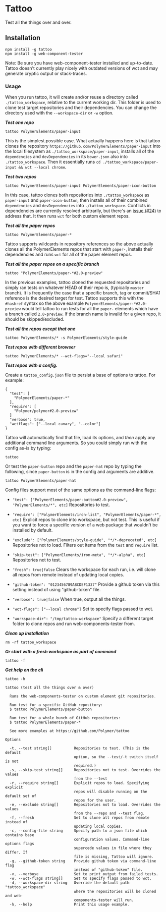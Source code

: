 # Tattoo
Test all the things over and over.

## Installation

```
npm install -g tattoo
npm install -g web-component-tester
```

Note: Be sure you have web-component-tester installed and up-to-date.  Tattoo
doesn't currently play nicely with outdated versions of wct and may generate
cryptic output or stack-traces.

### Usage

When you run tattoo, it will create and/or reuse a directory called
`./tattoo_workspace`, relative to the current working dir.  This folder is
used to clone test target repositories and their dependencies.  You can change
the directory used with the `--workspace-dir` or `-w` option.

***Test one repo***
```
tattoo PolymerElements/paper-input
```
This is the simplest possible case.  What actually happens here is that tattoo
clones the repository `https://github.com/PolymerElements/paper-input` into the
local filesystem as `./tattoo_workspace/paper-input`, installs all of the
`dependencies` and `devDependencies` in its `bower.json` also into
`./tattoo_workspace`.  Then it essentially runs
`cd ./tattoo_workspace/paper-input && wct --local chrome`.

***Test two repos***

```
tattoo PolymerElements/paper-input PolymerElements/paper-icon-button
```
In this case, tattoo clones both repositories into `./tattoo_workspace` as
`paper-input` and `paper-icon-button`, then installs all of their combined
`dependencies` and `devDependencies` into `./tattoo_workspace`.  Conflicts in
dependencies are currently resolved arbitrarily, but there's an
[issue (#24)](https://github.com/Polymer/tattoo/issues/24) to address that.
It then runs `wct` for both custom element repos.

***Test all the paper repos***

```
tattoo PolymerElements/paper-*
```
Tattoo supports wildcards in repository references so the above actually clones
all the PolymerElements repos that start with `paper-`, installs their
dependencies and runs `wct` for all of the paper element repos.

***Test all the paper repos on a specific branch***

```
tattoo "PolymerElements/paper-*#2.0-preview"
```
In the previous examples, tattoo cloned the requested repositories and simply
ran tests on whatever HEAD of their repo is, (typically `master` branch).  It
is frequently the case that a specific branch, tag or commit/SHA1 reference is
the desired target for test.  Tattoo supports this with the `#hashref` syntax
so the above example `PolymerElements/paper-*#2.0-preview` would tell tattoo
to run tests for all the `paper-` elements which have a branch called
`2.0-preview`.  If the branch name is invalid for a given repo, it should be
skipped/excluded.

***Test all the repos except that one***

```
tattoo PolymerElements/* -s PolymerElements/style-guide
```

***Test repos with different browser***
```
tattoo PolymerElements/* --wct-flags="--local safari"
```

***Test repos with a config.***

Create a `tattoo_config.json` file to persist a base of options to tattoo.  For
example:
```
{
  "test": [
    "PolymerElements/paper-*"
  ],
  "require": [
    "Polymer/polymer#2.0-preview"
  ]
  "verbose": true,
  "wctflags": ["--local canary", "--color"]
}
```
Tattoo will automatically find that file, load its options, and *then* apply
any additional command line arguments.  So you could simply run with the config
as-is by typing:

```
tattoo
```
Or test the `paper-button` repo and the `paper-hat` repo by typing the
following, since `paper-button` is in the config and arguments are additive.
```
tattoo PolymerElements/paper-hat
```

Config files support most of the same options as the command-line flags:

* `"test": ["PolymerElements/paper-button#2.0-preview", "PolymerElements/*", etc]`
  Repositories to test.

* `"require": ["PolymerElements/iron-list", "PolymerElements/paper-*", etc]`
  Explicit repos to clone into workspace, but not test.  This is useful if you
  want to force a specific version of a web package that wouldn't be installed
  by default.

* `"exclude": ["PolymerElements/style-guide", "*/*-deprecated", etc]`
  Repositories not to load.  Filters out items from the `test` and `require`
  list.

* `"skip-test": ["PolymerElements/iron-meta", "*/*-alpha", etc]`
  Repositories not to test.

* `"fresh": true|false`
  Clears the workspace for each run, i.e. will clone all repos from remote
  instead of updating local copies.

* `"github-token": "0123456789ABCDEF1337"`
  Provide a github token via this setting instead of using "github-token" file.

* `"verbose": true|false`
  When true, output all the things.

* `"wct-flags": ["--local chrome"]`
  Set to specify flags passed to wct.

* `"workspace-dir": "/tmp/tattoo-workspace"`
  Specify a different target folder to clone repos and run web-components-tester
  from.

***Clean up installation***
```
rm -rf tattoo_workspace
```

***Or start with a fresh workspace as part of command***
```
tattoo -f
```

***Get help on the cli***
```
tattoo -h

tattoo (test all the things over & over)

  Runs the web-components-tester on custom element git repositories.

  Run test for a specific GitHub repository:
  $ tattoo PolymerElements/paper-button

  Run test for a whole bunch of GitHub repositories:
  $ tattoo PolymerElements/paper-*

  See more examples at https://github.com/Polymer/tattoo

Options

  -t, --test string[]          Repositories to test. (This is the default
                               option, so the --test/-t switch itself is not
                               required.)
  -s, --skip-test string[]     Repositories not to test. Overrides the values
                               from the --test
  -r, --require string[]       Explicit repos to load. Specifying explicit
                               repos will disable running on the default set of
                               repos for the user.
  -e, --exclude string[]       Repositories not to load. Overrides the values
                               from the --repo and --test flag.
  -f, --fresh                  Set to clone all repos from remote instead of
                               updating local copies.
  -c, --config-file string     Specify path to a json file which contains base
                               configuration values. Command-line options flags
                               supercede values in file where they differ. If
                               file is missing, Tattoo will ignore.
  -g, --github-token string    Provide github token via command-line flag
                               instead of "github-token" file.
  -v, --verbose                Set to print output from failed tests.
  -w, --wct-flags string[]     Set to specify flags passed to wct.
  -d, --workspace-dir string   Override the default path "tattoo_workspace"
                               where the repositories will be cloned and web-
                               components-tester will run.
  -h, --help                   Print this usage example.
```
